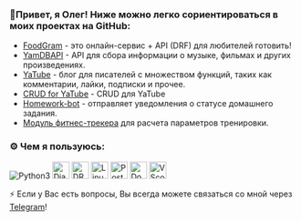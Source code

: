   ### 👋Привет, я Олег! Ниже можно легко сориентироваться в моих проектах на GitHub:
- [FoodGram](https://github.com/oleg4bat/foodgram-project-react) - это онлайн-сервис + API (DRF) для любителей готовить!
- [YamDBAPI](https://github.com/oleg4bat/infra_sp2) - API для сбора информации о музыке, фильмах и других произведениях.
- [YaTube](https://github.com/oleg4bat/hw05_final) - блог для писателей с множеством функций, таких как комментарии, лайки, подписки и прочее.
- [CRUD for YaTube](https://github.com/oleg4bat/api_final_yatube) - CRUD для YaTube
- [Homework-bot](https://github.com/oleg4bat/homework_bot) - отправляет уведомления о статусе домашнего задания.
- [Модуль фитнес-трекера](https://github.com/oleg4bat/hw_python_oop) для расчета параметров тренировки.

### :gear: Чем я пользуюсь:
<p>
  <img src="https://img.shields.io/badge/Python-FFD43B?style=for-the-badge&logo=python&logoColor=blue" alt="Python3" >
  <img src="https://img.shields.io/badge/Django-092E20?style=for-the-badge&logo=django&logoColor=green" alt="Django" height="30">
  <img src="https://img.shields.io/badge/django%20rest-ff1709?style=for-the-badge&logo=django&logoColor=white" alt="DRF" height="30">
  <img src="https://img.shields.io/badge/Linux-FCC624?style=for-the-badge&logo=linux&logoColor=black" alt="Linux" height="30">
  <img src="https://img.shields.io/badge/PostgreSQL-316192?style=for-the-badge&logo=postgresql&logoColor=white" alt="Postgres" height="30">
  <img src="https://img.shields.io/badge/Docker-2CA5E0?style=for-the-badge&logo=docker&logoColor=white" alt="Docker" height="30">
  <img src="https://img.shields.io/badge/VSCode-0078D4?style=for-the-badge&logo=visual%20studio%20code&logoColor=white" alt="VScode logo" height="30">

⚡ Если у Вас есть вопросы, Вы всегда можете связаться со мной через [Telegram](https://t.me/oleg4bat)!

<!--
**oleg4bat/oleg4bat** is a ✨ _special_ ✨ repository because its `README.md` (this file) appears on your GitHub profile.

Here are some ideas to get you started:

- 🔭 I’m currently working on ...
- 🌱 I’m currently learning ...
- 👯 I’m looking to collaborate on ...
- 🤔 I’m looking for help with ...
- 💬 Ask me about ...
- 📫 How to reach me: ...
- 😄 Pronouns: ...
- ⚡ Fun fact: ...
-->
